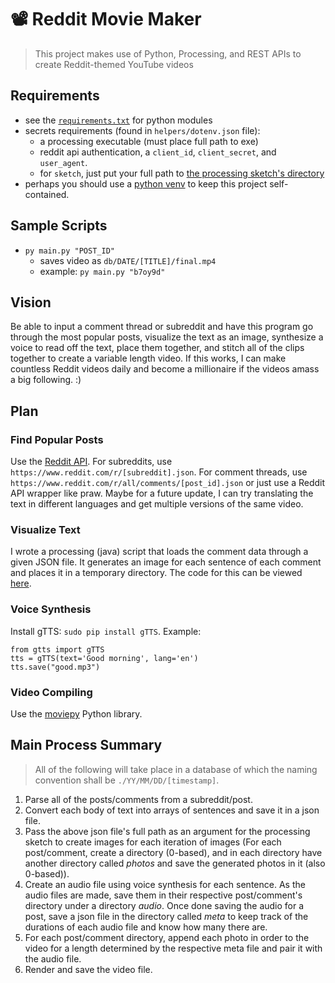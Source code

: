 # 📽 Reddit Movie Maker
> This project makes use of Python, Processing, and REST APIs to create Reddit-themed YouTube videos

## Requirements
* see the [`requirements.txt`](requirements.txt) for python modules
* secrets requirements (found in `helpers/dotenv.json` file):
  * a processing executable (must place full path to exe)
  * reddit api authentication, a `client_id`, `client_secret`, and `user_agent`.
  * for `sketch`, just put your full path to [the processing sketch's directory](helpers/post_maker)
* perhaps you should use a [python venv](https://packaging.python.org/guides/installing-using-pip-and-virtual-environments/) to keep this project self-contained.

## Sample Scripts
* `py main.py "POST_ID"`
  * saves video as `db/DATE/[TITLE]/final.mp4`
  * example: `py main.py "b7oy9d"`

## Vision
Be able to input a comment thread or subreddit and have this program go through the most popular posts, visualize the text as an image, synthesize a voice to read off the text, place them together, and stitch all of the clips together to create a variable length video.
If this works, I can make countless Reddit videos daily and become a millionaire if the videos amass a big following. :)

## Plan

### Find Popular Posts
Use the [Reddit API](https://www.reddit.com/dev/api/). For subreddits, use `https://www.reddit.com/r/[subreddit].json`. For comment threads, use `https://www.reddit.com/r/all/comments/[post_id].json` or just use a Reddit API wrapper like praw. Maybe for a future update, I can try translating the text in different languages and get multiple versions of the same video.

### Visualize Text
I wrote a processing (java) script that loads the comment data through a given JSON file. It generates an image for each sentence of each comment and places it in a temporary directory. The code for this can be viewed [here](helpers/post_maker/post_maker.pde).

### Voice Synthesis
Install gTTS: `sudo pip install gTTS`.
Example:
```
from gtts import gTTS
tts = gTTS(text='Good morning', lang='en')
tts.save("good.mp3")
```

### Video Compiling
Use the [moviepy](https://github.com/Zulko/moviepy) Python library.

## Main Process Summary
> All of the following will take place in a database of which the naming convention shall be `./YY/MM/DD/[timestamp]`.

1. Parse all of the posts/comments from a subreddit/post.
1. Convert each body of text into arrays of sentences and save it in a json file.
1. Pass the above json file's full path as an argument for the processing sketch to create images for each iteration of images (For each post/comment, create a directory (0-based), and in each directory have another directory called *photos* and save the generated photos in it (also 0-based)).
1. Create an audio file using voice synthesis for each sentence. As the audio files are made, save them in their respective post/comment's directory under a directory *audio*. Once done saving the audio for a post, save a json file in the directory called *meta* to keep track of the durations of each audio file and know how many there are.
1. For each post/comment directory, append each photo in order to the video for a length determined by the respective meta file and pair it with the audio file.
1. Render and save the video file.
